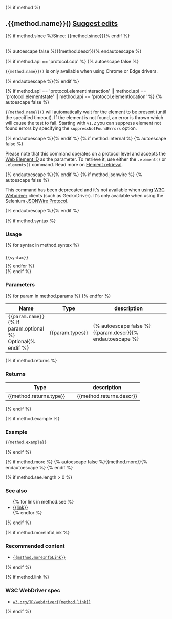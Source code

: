{% if method %}
<div class="page-header">
<h2>.{{method.name}}() <a title="Suggest edits" target="_blank" class="edit-source" href="{{method.editLink}}">Suggest edits</a></h2>
{% if method.since %}<span class="since">Since: {{method.since}}</span>{% endif %}
</div>
<br>

  {% autoescape false %}{{method.descr}}{% endautoescape %}

{% if method.api == 'protocol.cdp' %}
{% autoescape false %}
<p class="alert alert-warning"><code>{{method.name}}()</code> is only available when using Chrome or Edge drivers.</p>
{% endautoescape %}{% endif %}

  {% if method.api == 'protocol.elementinteraction' || method.api == 'protocol.elementstate' || method.api == 'protocol.elementlocation' %}
  {% autoescape false %}
      <p class="alert alert-info"><code>{{method.name}}()</code> will automatically wait for the element to be present (until the specified timeout). If the element is not found, an error is thrown which will cause the test to fail. Starting with <code>v1.2</code> you can suppress element not found errors by specifying the <code>suppressNotFoundErrors</code> option.</p>
  {% endautoescape %}{% endif %}
    {% if method.internal %}
    {% autoescape false %}<p class="alert alert-warning">Please note that this command operates on a protocol level and accepts the <a href="https://www.w3.org/TR/webdriver1/#dfn-web-elements">Web Element ID</a> as the parameter.
    To retrieve it, use either the <code>.element()</code> or <code>.elements()</code> command. Read more on <a href="https://www.w3.org/TR/webdriver1/#element-retrieval">Element retrieval</a>.</p>
    {% endautoescape %}{% endif %}
    {% if method.jsonwire %}
    {% autoescape false %}<p class="alert alert-warning">This command has been deprecated and it's not available when using <a href="https://www.w3.org/TR/webdriver1/">W3C Webdriver</a> clients (such as GeckoDriver).
      It's only available when using the Selenium <a href="https://github.com/SeleniumHQ/selenium/wiki/JsonWireProtocol" target="_blank">JSONWire Protocol</a>.
    </p>
    {% endautoescape %}{% endif %}

{% if method.syntax %}
<h3>Usage</h3>
<div class="sample-test">
{% for syntax in method.syntax %}
<pre class="language-javascript" style="padding-top: 10px; margin-bottom: 10px"><code class="language-javascript">{{syntax}}</code></pre>
{% endfor %}
</div>
{% endif %}


<h3>Parameters</h3>
<div class="table-responsive">
  <table class="table table-bordered table-striped">
    <thead>
     <tr>
       <th style="width: 100px;">Name</th>
       <th style="width: 100px;">Type</th>
       <th>description</th>
     </tr>
    </thead>
    <tbody>
     {% for param in method.params %}
     <tr>
       <td><code>{{param.name}}</code>{% if param.optional %}<br><span class="optional">Optional</span>{% endif %}</td>
       <td>{{param.types}}</td>
       <td>{% autoescape false %}{{param.descr}}{% endautoescape %}</td>
     </tr>
     {% endfor %}
    </tbody>
  </table>
</div>

{% if method.returns %}

<h3>Returns</h3>
  <div class="table-responsive">
    <table class="table table-bordered table-striped">
      <thead>
       <tr>
         <th style="width: 200px;">Type</th>
         <th>description</th>
       </tr>
      </thead>
      <tbody>
       <tr>
         <td>{{method.returns.type}}</td>
         <td>{{method.returns.descr}}</td>
       </tr>
      </tbody>
    </table>
</div>
{% endif %}

{% if method.example %}
<h3>Example</h3>
<div class="sample-test">
<pre class="line-numbers language-javascript"><code class="language-javascript">{{method.example}}</code></pre>
</div>
{% endif %}

{% if method.more %}
{% autoescape false %}{{method.more}}{% endautoescape %}
{% endif %}

{% if method.see.length > 0 %}
<h3>See also</h3>
<ul class="api-related-links">
{% for link in method.see %}
<li><a href="/api/{{link}}.html">{{link}}</a></li>
{% endfor %}
</ul>
{% endif %}


{% if method.moreInfoLink %}
<h3>Recommended content</h3>
<ul>
  <li><code><a href="https://{{method.moreInfoLink}}" target="_blank">{{method.moreInfoLink}}</a></code></li>
</ul>
{% endif %}

{% if method.link %}
<h3>W3C WebDriver spec</h3> 
<ul>
  <li><code><a href="https://www.w3.org/TR/webdriver{{method.link}}" target="_blank">w3.org/TR/webdriver{{method.link}}</a></code></li>
</ul>
{% endif %}